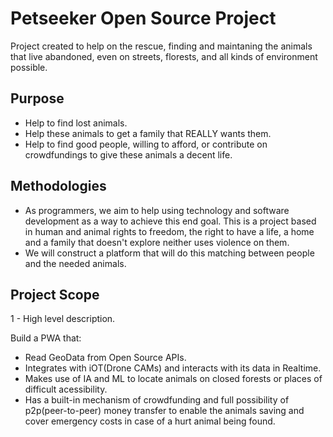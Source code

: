 # Petseeker Open Source Project

Project created to help on the rescue, finding and maintaning the animals that live abandoned, even on streets, florests, and all kinds of environment possible.

## Purpose

- Help to find lost animals.
- Help these animals to get a family that REALLY wants them.
- Help to find good people, willing to afford, or contribute on crowdfundings to give these animals a decent life.

## Methodologies

- As programmers, we aim to help using technology and software development as a way to achieve this end goal. This is a project based in human and animal rights to freedom, the right to have a life, a home and a family that doesn't explore neither uses violence on them.
- We will construct a platform that will do this matching between people and the needed animals.

## Project Scope

1 - High level description.

Build a PWA that:
- Read GeoData from Open Source APIs.
- Integrates with iOT(Drone CAMs) and interacts with its data in Realtime.
- Makes use of IA and ML to locate animals on closed forests or places of difficult acessibility.
- Has a built-in mechanism of crowdfunding and full possibility of p2p(peer-to-peer) money transfer to enable the animals saving and cover emergency costs in case of a hurt animal being found.
